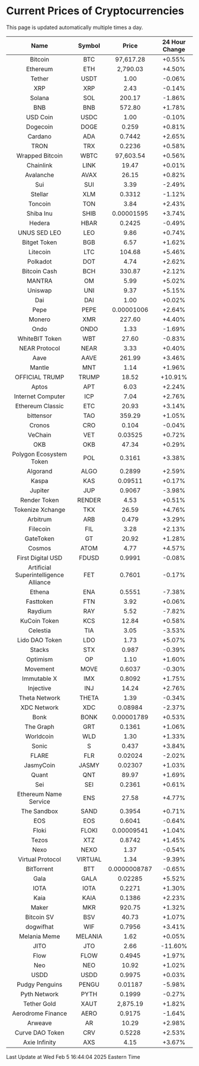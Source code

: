 # Current Prices of Cryptocurrencies
This page is updated automatically multiple times a day.

| Name | Symbol | Price | 24 Hour Change |
| :---: |:---:| :---: | :---: |
| Bitcoin | BTC | 97,617.28 | +0.55% |
| Ethereum | ETH | 2,790.03 | +4.50% |
| Tether | USDT | 1.00 | -0.06% |
| XRP | XRP | 2.43 | -0.14% |
| Solana | SOL | 200.17 | -1.86% |
| BNB | BNB | 572.80 | +1.78% |
| USD Coin | USDC | 1.00 | -0.10% |
| Dogecoin | DOGE | 0.259 | +0.81% |
| Cardano | ADA | 0.7442 | +2.65% |
| TRON | TRX | 0.2236 | +0.58% |
| Wrapped Bitcoin | WBTC | 97,603.54 | +0.56% |
| Chainlink | LINK | 19.47 | +0.01% |
| Avalanche | AVAX | 26.15 | +0.82% |
| Sui | SUI | 3.39 | -2.49% |
| Stellar | XLM | 0.3312 | -1.12% |
| Toncoin | TON | 3.84 | +2.43% |
| Shiba Inu | SHIB | 0.00001595 | +3.74% |
| Hedera | HBAR | 0.2425 | -0.49% |
| UNUS SED LEO | LEO | 9.86 | +0.74% |
| Bitget Token | BGB | 6.57 | +1.62% |
| Litecoin | LTC | 104.68 | +5.46% |
| Polkadot | DOT | 4.74 | +2.62% |
| Bitcoin Cash | BCH | 330.87 | +2.12% |
| MANTRA | OM | 5.99 | +5.02% |
| Uniswap | UNI | 9.37 | +5.15% |
| Dai | DAI | 1.00 | +0.02% |
| Pepe | PEPE | 0.00001006 | +2.64% |
| Monero | XMR | 227.60 | +4.40% |
| Ondo | ONDO | 1.33 | -1.69% |
| WhiteBIT Token | WBT | 27.60 | -0.83% |
| NEAR Protocol | NEAR | 3.33 | +0.40% |
| Aave | AAVE | 261.99 | +3.46% |
| Mantle | MNT | 1.14 | +1.96% |
| OFFICIAL TRUMP | TRUMP | 18.52 | +10.91% |
| Aptos | APT | 6.03 | +2.24% |
| Internet Computer | ICP | 7.04 | +2.76% |
| Ethereum Classic | ETC | 20.93 | +3.14% |
| bittensor | TAO | 359.29 | +1.05% |
| Cronos | CRO | 0.104 | -0.04% |
| VeChain | VET | 0.03525 | +0.72% |
| OKB | OKB | 47.34 | +0.29% |
| Polygon Ecosystem Token | POL | 0.3161 | +3.38% |
| Algorand | ALGO | 0.2899 | +2.59% |
| Kaspa | KAS | 0.09511 | +0.17% |
| Jupiter | JUP | 0.9067 | -3.98% |
| Render Token | RENDER | 4.53 | +0.51% |
| Tokenize Xchange | TKX | 26.59 | +4.76% |
| Arbitrum | ARB | 0.479 | +3.29% |
| Filecoin | FIL | 3.28 | +2.13% |
| GateToken | GT | 20.92 | +1.28% |
| Cosmos | ATOM | 4.77 | +4.57% |
| First Digital USD | FDUSD | 0.9991 | -0.08% |
| Artificial Superintelligence Alliance | FET | 0.7601 | -0.17% |
| Ethena | ENA | 0.5551 | -7.38% |
| Fasttoken | FTN | 3.92 | +0.06% |
| Raydium | RAY | 5.52 | -7.82% |
| KuCoin Token | KCS | 12.84 | +0.58% |
| Celestia | TIA | 3.05 | -3.53% |
| Lido DAO Token | LDO | 1.73 | +5.07% |
| Stacks | STX | 0.987 | -0.39% |
| Optimism | OP | 1.10 | +1.60% |
| Movement | MOVE | 0.6037 | -0.30% |
| Immutable X | IMX | 0.8092 | +1.75% |
| Injective | INJ | 14.24 | +2.76% |
| Theta Network | THETA | 1.39 | -0.34% |
| XDC Network | XDC | 0.08984 | -2.37% |
| Bonk | BONK | 0.00001789 | +0.53% |
| The Graph | GRT | 0.1361 | +1.06% |
| Worldcoin | WLD | 1.30 | +1.33% |
| Sonic | S | 0.437 | +3.84% |
| FLARE | FLR | 0.02024 | -2.02% |
| JasmyCoin | JASMY | 0.02307 | +1.03% |
| Quant | QNT | 89.97 | +1.69% |
| Sei | SEI | 0.2361 | +0.61% |
| Ethereum Name Service | ENS | 27.58 | +4.77% |
| The Sandbox | SAND | 0.3954 | +0.71% |
| EOS | EOS | 0.6041 | -0.64% |
| Floki | FLOKI | 0.00009541 | +1.04% |
| Tezos | XTZ | 0.8742 | +1.45% |
| Nexo | NEXO | 1.37 | -0.54% |
| Virtual Protocol | VIRTUAL | 1.34 | -9.39% |
| BitTorrent | BTT | 0.0000008787 | -0.65% |
| Gala | GALA | 0.02285 | +5.52% |
| IOTA | IOTA | 0.2271 | +1.30% |
| Kaia | KAIA | 0.1386 | +2.23% |
| Maker | MKR | 920.75 | +1.32% |
| Bitcoin SV | BSV | 40.73 | +1.07% |
| dogwifhat | WIF | 0.7956 | +3.41% |
| Melania Meme | MELANIA | 1.62 | +0.05% |
| JITO | JTO | 2.66 | -11.60% |
| Flow | FLOW | 0.4945 | +1.97% |
| Neo | NEO | 10.92 | +1.02% |
| USDD | USDD | 0.9975 | +0.03% |
| Pudgy Penguins | PENGU | 0.01187 | -5.98% |
| Pyth Network | PYTH | 0.1999 | -0.27% |
| Tether Gold | XAUT | 2,875.19 | +1.82% |
| Aerodrome Finance | AERO | 0.9175 | -1.64% |
| Arweave | AR | 10.29 | +2.98% |
| Curve DAO Token | CRV | 0.5228 | +2.53% |
| Axie Infinity | AXS | 4.15 | +3.67% |

Last Update at Wed Feb  5 16:44:04 2025 Eastern Time